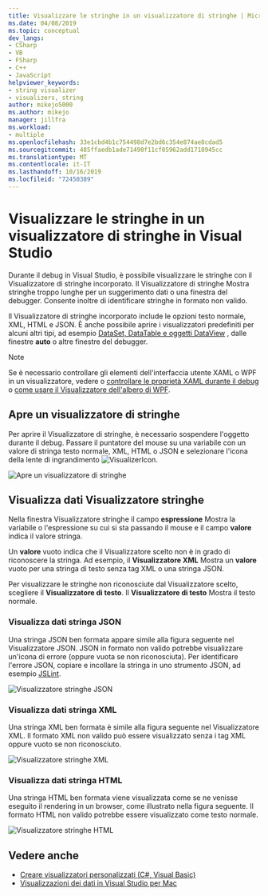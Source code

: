 ```yaml
---
title: Visualizzare le stringhe in un visualizzatore di stringhe | Microsoft Docs
ms.date: 04/08/2019
ms.topic: conceptual
dev_langs:
- CSharp
- VB
- FSharp
- C++
- JavaScript
helpviewer_keywords:
- string visualizer
- visualizers, string
author: mikejo5000
ms.author: mikejo
manager: jillfra
ms.workload:
- multiple
ms.openlocfilehash: 33e1cbd4b1c754498d7e2bd6c354e874ae8cdad5
ms.sourcegitcommit: 485ffaedb1ade71490f11cf05962add1718945cc
ms.translationtype: MT
ms.contentlocale: it-IT
ms.lasthandoff: 10/16/2019
ms.locfileid: "72450389"
---
```

# <a name="view-strings-in-a-string-visualizer-in-visual-studio"></a>Visualizzare le stringhe in un visualizzatore di stringhe in Visual Studio

Durante il debug in Visual Studio, è possibile visualizzare le stringhe con il Visualizzatore di stringhe incorporato. Il Visualizzatore di stringhe Mostra stringhe troppo lunghe per un suggerimento dati o una finestra del debugger. Consente inoltre di identificare stringhe in formato non valido.

Il Visualizzatore di stringhe incorporato include le opzioni testo normale, XML, HTML e JSON. È anche possibile aprire i visualizzatori predefiniti per alcuni altri tipi, ad esempio [DataSet, DataTable e oggetti DataView](../debugger/dataset-visualizer-dialog-box.md) , dalle finestre **auto** o altre finestre del debugger.

> [!NOTE]
> Se è necessario controllare gli elementi dell'interfaccia utente XAML o WPF in un visualizzatore, vedere o [controllare le proprietà XAML durante il debug](../xaml-tools/inspect-xaml-properties-while-debugging.md) o [come usare il Visualizzatore dell'albero di WPF](../debugger/how-to-use-the-wpf-tree-visualizer.md).

## <a name="open-a-string-visualizer"></a>Apre un visualizzatore di stringhe

Per aprire il Visualizzatore di stringhe, è necessario sospendere l'oggetto durante il debug. Passare il puntatore del mouse su una variabile con un valore di stringa testo normale, XML, HTML o JSON e selezionare l'icona della lente di ingrandimento ![VisualizerIcon](../debugger/media/dbg-tips-visualizer-icon.png "Icona del Visualizzatore").

![Apre un visualizzatore di stringhe](../debugger/media/dbg-tips-string-visualizers.png "Apri Visualizzatore stringhe")

## <a name="view-string-visualizer-data"></a>Visualizza dati Visualizzatore stringhe

Nella finestra Visualizzatore stringhe il campo **espressione** Mostra la variabile o l'espressione su cui si sta passando il mouse e il campo **valore** indica il valore stringa.

Un **valore** vuoto indica che il Visualizzatore scelto non è in grado di riconoscere la stringa. Ad esempio, il **Visualizzatore XML** Mostra un **valore** vuoto per una stringa di testo senza tag XML o una stringa JSON.

Per visualizzare le stringhe non riconosciute dal Visualizzatore scelto, scegliere il **Visualizzatore di testo**. Il **Visualizzatore di testo** Mostra il testo normale.

### <a name="view-json-string-data"></a>Visualizza dati stringa JSON

Una stringa JSON ben formata appare simile alla figura seguente nel Visualizzatore JSON. JSON in formato non valido potrebbe visualizzare un'icona di errore (oppure vuota se non riconosciuta). Per identificare l'errore JSON, copiare e incollare la stringa in uno strumento JSON, ad esempio [JSLint](https://www.jslint.com/).

![Visualizzatore stringhe JSON](../debugger/media/dbg-tips-string-visualizer-json.png "Visualizzatore stringhe JSON")

### <a name="view-xml-string-data"></a>Visualizza dati stringa XML

Una stringa XML ben formata è simile alla figura seguente nel Visualizzatore XML. Il formato XML non valido può essere visualizzato senza i tag XML oppure vuoto se non riconosciuto.

![Visualizzatore stringhe XML](../debugger/media/dbg-string-visualizers-xml.png "Visualizzatore stringhe XML")

### <a name="view-html-string-data"></a>Visualizza dati stringa HTML

Una stringa HTML ben formata viene visualizzata come se ne venisse eseguito il rendering in un browser, come illustrato nella figura seguente. Il formato HTML non valido potrebbe essere visualizzato come testo normale.

![Visualizzatore stringhe HTML](../debugger/media/dbg-string-visualizers-html.png "Visualizzatore stringhe HTML")

## <a name="see-also"></a>Vedere anche

- [Creare visualizzatori personalizzati (C#, Visual Basic)](../debugger/create-custom-visualizers-of-data.md)
- [Visualizzazioni dei dati in Visual Studio per Mac](/visualstudio/mac/data-visualizations)